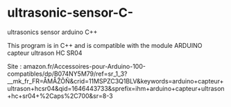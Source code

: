 # ultrasonic-sensor-C-
ultrasonics sensor arduino C++

This program is in C++ and is compatible with the module 
ARDUINO capteur ultrason HC SR04 

Site : amazon.fr/Accessoires-pour-Arduino-100-compatibles/dp/B074NY5M79/ref=sr_1_3?__mk_fr_FR=ÅMÅŽÕÑ&crid=11MSPZC3Q1BLV&keywords=arduino+capteur+ultrason+hcsr04&qid=1646443733&sprefix=ihm+arduino+capteur+ultrason+hc+sr04+%2Caps%2C700&sr=8-3
